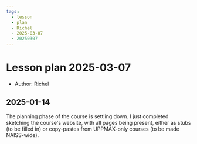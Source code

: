 ```yaml
---
tags:
  - lesson
  - plan
  - Richel
  - 2025-03-07
  - 20250307
---
```


# Lesson plan 2025-03-07

- Author: Richel

## 2025-01-14

The planning phase of the course is settling down.
I just completed sketching the course's website,
with all pages being present, either as stubs (to be filled in)
or copy-pastes from UPPMAX-only courses (to be made NAISS-wide).

